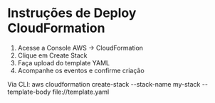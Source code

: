 # Instruções de Deploy CloudFormation

1. Acesse a Console AWS → CloudFormation
2. Clique em Create Stack
3. Faça upload do template YAML
4. Acompanhe os eventos e confirme criação

Via CLI:
aws cloudformation create-stack --stack-name my-stack --template-body file://template.yaml
